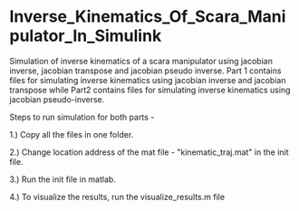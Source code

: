 # Inverse_Kinematics_Of_Scara_Manipulator_In_Simulink

Simulation of inverse kinematics of a scara manipulator using jacobian inverse, jacobian transpose and jacobian pseudo inverse.
Part 1 contains files for simulating inverse kinematics using jacobian inverse and jacobian transpose while Part2 contains files
for simulating inverse kinematics using jacobian pseudo-inverse.

Steps to run simulation for both parts - 

1.) Copy all the files in one folder.

2.) Change location address of the mat file - "kinematic_traj.mat" in the init file.

3.) Run the init file in matlab.

4.) To visualize the results, run the visualize_results.m file
